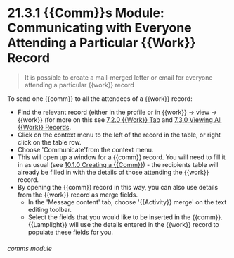 # 21.3.1 {{Comm}}s Module: Communicating with Everyone Attending a Particular {{Work}} Record

> It is possible to create a mail-merged letter or email for everyone attending a particular {{work}} record

To send one {{comm}} to all the attendees of a {{work}} record:

- Find the relevant record (either in the profile or in {{work}} -> view -> {{work}} (for more on this see [7.2.0 {{Work}} Tab](/help/index/p/7.2.0) and [7.3.0 Viewing All {{Work}} Records](/help/index/p/7.3.0).
- Click on the context menu to the left of the record in the table, or right click on the table row.
- Choose 'Communicate'from the context menu.
- This will open up a window for a {{comm}} record. You will need to fill it in as usual (see [10.1.0 Creating a {{Comm}}](/help/index/p/10.1.0)) - the recipients table will already be filled in with the details of those attending the {{work}} record.
- By opening the {{comm}} record in this way, you can also use details from the {{work}} record as merge fields.
   - In the 'Message content' tab, choose '{{Activity}} merge' on the text editing toolbar. 
   - Select the fields that you would like to be inserted in the {{comm}}. {{Lamplight}} will use the details entered in the {{work}} record to populate these fields for you.
   
   
###### comms module
